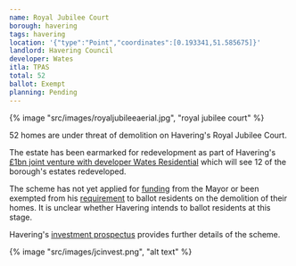 ```yaml
---
name: Royal Jubilee Court 
borough: havering
tags: havering
location: '{"type":"Point","coordinates":[0.193341,51.585675]}'
landlord: Havering Council
developer: Wates
itla: TPAS
total: 52
ballot: Exempt
planning: Pending
---
```

{% image "src/images/royaljubileeaerial.jpg", "royal jubilee court" %}

52 homes are under threat of demolition on Havering's Royal Jubilee Court.

The estate has been earmarked for redevelopment as part of Havering's [£1bn joint venture with developer Wates Residential](https://www.wates.co.uk/articles/case-study/borough-of-havering-housing-redevelopment/) which will see 12 of the borough's estates redeveloped.

The scheme has not yet applied for [funding](/approved/funding) from the Mayor or been exempted from his [requirement](/approved/ballotexemptions) to ballot residents on the demolition of their homes. It is unclear whether Havering intends to ballot residents at this stage.

Havering's [investment prospectus](https://www.investinhavering.co.uk/wp-content/uploads/2017/03/Vision-interactive-map.pdf) provides further details of the scheme.

{% image "src/images/jcinvest.png", "alt text" %}

